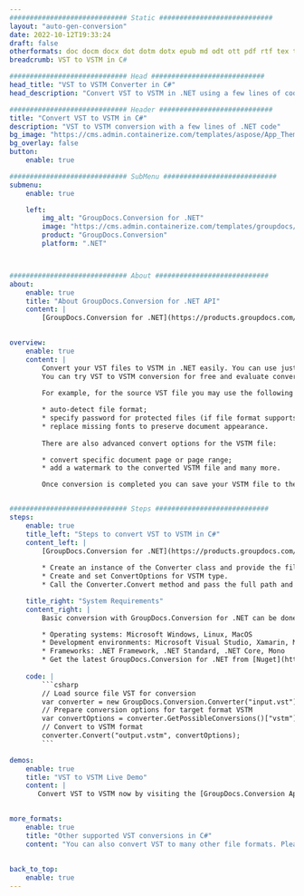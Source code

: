 ```yaml
---
############################# Static ############################
layout: "auto-gen-conversion"
date: 2022-10-12T19:33:24
draft: false
otherformats: doc docm docx dot dotm dotx epub md odt ott pdf rtf tex txt vdx vsdm vsdx vssm vssx vstm vstx vsx vtx xps
breadcrumb: VST to VSTM in C#

############################# Head ############################
head_title: "VST to VSTM Converter in C#"
head_description: "Convert VST to VSTM in .NET using a few lines of code. Use the GroupDocs Document Conversion API to convert over 160 file formats."

############################# Header ############################
title: "Convert VST to VSTM in C#"
description: "VST to VSTM conversion with a few lines of .NET code"
bg_image: "https://cms.admin.containerize.com/templates/aspose/App_Themes/V3/images/bg/header1.png"
bg_overlay: false
button:
    enable: true

############################# SubMenu ############################
submenu:
    enable: true

    left:
        img_alt: "GroupDocs.Conversion for .NET"
        image: "https://cms.admin.containerize.com/templates/groupdocs/images/product-logos/90x90-noborder/groupdocs-conversion-net.png"
        product: "GroupDocs.Conversion"
        platform: ".NET"



############################# About ############################
about:
    enable: true
    title: "About GroupDocs.Conversion for .NET API"
    content: |
        [GroupDocs.Conversion for .NET](https://products.groupdocs.com/conversion/net/) can be used to convert Microsoft Word, Excel, PowerPoint, PDF, Visio and other formats. GroupDocs.Conversion is a standalone API that is suitable for back-end and internal systems where high performance is required. It does not depend on any software such as Microsoft or Open Office.
    

overview:
    enable: true
    content: |
        Convert your VST files to VSTM in .NET easily. You can use just a couple of C# code lines in any platform of your choice like - Windows, Linux, macOS.
        You can try VST to VSTM conversion for free and evaluate conversion results quality.  Along with simple file conversion scenarios you can try more advanced options for loading source VST file and for saving output VSTM result. 
        
        For example, for the source VST file you may use the following load options:

        * auto-detect file format;
        * specify password for protected files (if file format supports it);
        * replace missing fonts to preserve document appearance.
        
        There are also advanced convert options for the VSTM file:

        * convert specific document page or page range;
        * add a watermark to the converted VSTM file and many more.

        Once conversion is completed you can save your VSTM file to the local file path or any third-party storage like FTP, Amazon S3, Google Drive, Dropbox etc. Please note - to convert VST to VSTM there is no need for any additional software installed - like MS Office, Open Office, Adobe Acrobat Reader etc.


############################# Steps ############################
steps:
    enable: true
    title_left: "Steps to convert VST to VSTM in C#"
    content_left: |
        [GroupDocs.Conversion for .NET](https://products.groupdocs.com/conversion/net/) makes it easy for developers to convert a VST file to VSTM with a few lines of code.
        
        * Create an instance of the Converter class and provide the file VST with the full path
        * Create and set ConvertOptions for VSTM type.
        * Call the Converter.Convert method and pass the full path and format (VSTM) as a parameter

    title_right: "System Requirements"
    content_right: |
        Basic conversion with GroupDocs.Conversion for .NET can be done in just a few simple steps. Our APIs are supported on all major platforms and operating systems. Before executing the code below, make sure you have the following prerequisites installed on your system.

        * Operating systems: Microsoft Windows, Linux, MacOS
        * Development environments: Microsoft Visual Studio, Xamarin, MonoDevelop
        * Frameworks: .NET Framework, .NET Standard, .NET Core, Mono
        * Get the latest GroupDocs.Conversion for .NET from [Nuget](https://www.nuget.org/packages/groupdocs.conversion)
         
    code: |
        ```csharp    
        // Load source file VST for conversion
        var converter = new GroupDocs.Conversion.Converter("input.vst");
        // Prepare conversion options for target format VSTM
        var convertOptions = converter.GetPossibleConversions()["vstm"].ConvertOptions;
        // Convert to VSTM format
        converter.Convert("output.vstm", convertOptions);
        ```

demos:
    enable: true
    title: "VST to VSTM Live Demo"
    content: |
       Convert VST to VSTM now by visiting the [GroupDocs.Conversion App](https://products.groupdocs.app/conversion/family) website. Online demo has the following advantages
          

more_formats:
    enable: true
    title: "Other supported VST conversions in C#"
    content: "You can also convert VST to many other file formats. Please see the list below."
       
       
back_to_top:
    enable: true
---
```

